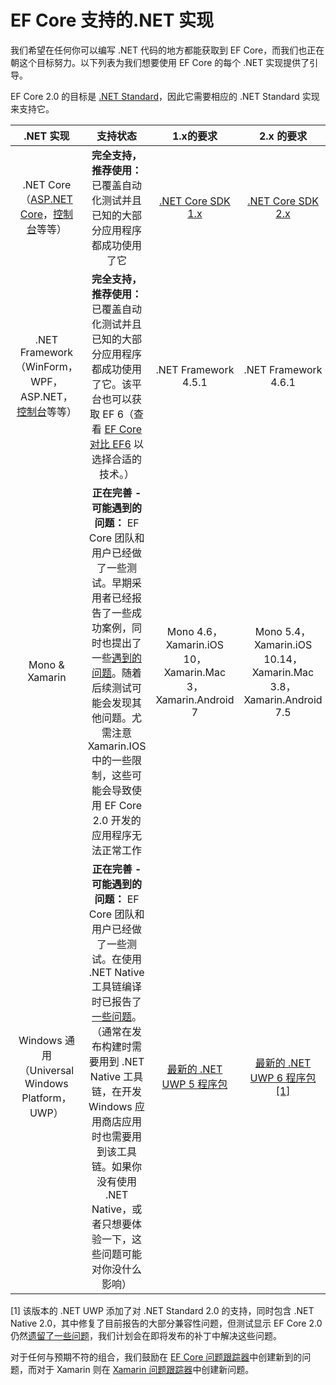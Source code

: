 # EF Core 支持的.NET 实现

我们希望在任何你可以编写 .NET 代码的地方都能获取到 EF Core，而我们也正在朝这个目标努力。以下列表为我们想要使用 EF Core 的每个 .NET 实现提供了引导。

EF Core 2.0 的目标是 [.NET Standard](https://docs.microsoft.com/zh-cn/dotnet/standard/net-standard)，因此它需要相应的 .NET Standard 实现来支持它。

|.NET 实现|支持状态|1.x的要求|2.x 的要求|
|:---:|:---:|:---:|:---:|
|.NET Core（[ASP.NET Core](../2、入门指南/E、ASP.NETCore/A、ASP.NETCore.md)，[控制台](../2、入门指南/D、.NETCore/A、.NETCore.md)等等）|**完全支持，推荐使用：** 已覆盖自动化测试并且已知的大部分应用程序都成功使用了它|[.NET Core SDK 1.x](https://www.microsoft.com/net/core/)|[.NET Core SDK 2.x](https://www.microsoft.com/net/core/)|
|.NET Framework（WinForm，WPF，ASP.NET，[控制台](../2、入门指南/C、.NETFramework/A、.NETFramework.md)等等）|**完全支持，推荐使用：** 已覆盖自动化测试并且已知的大部分应用程序都成功使用了它。该平台也可以获取 EF 6（查看 [EF Core 对比 EF6](https://docs.microsoft.com/zh-cn/ef/efcore-and-ef6/index) 以选择合适的技术。）|.NET Framework 4.5.1|.NET Framework 4.6.1|
|Mono & Xamarin|**正在完善 - 可能遇到的问题：** EF Core 团队和用户已经做了一些测试。早期采用者已经报告了一些成功案例，同时也提出了一些[遇到的问题](https://github.com/aspnet/entityframework/issues?q=is%3Aopen+is%3Aissue+label%3Aarea-xamarin)。随着后续测试可能会发现其他问题。尤需注意 Xamarin.IOS 中的一些限制，这些可能会导致使用 EF Core 2.0 开发的应用程序无法正常工作|Mono 4.6，Xamarin.iOS 10，Xamarin.Mac 3，Xamarin.Android 7|Mono 5.4，Xamarin.iOS 10.14，Xamarin.Mac 3.8，Xamarin.Android 7.5|
|Windows 通用（Universal Windows Platform，UWP）|**正在完善 - 可能遇到的问题：** EF Core 团队和用户已经做了一些测试。在使用 .NET Native 工具链编译时已报告了[一些问题](https://github.com/aspnet/entityframework/issues?utf8=%E2%9C%93&q=is%3Aopen%20is%3Aissue%20label%3Aarea-uwp%20)。（通常在发布构建时需要用到 .NET Native 工具链，在开发 Windows 应用商店应用时也需要用到该工具链。如果你没有使用 .NET Native，或者只想要体验一下，这些问题可能对你没什么影响）|[最新的 .NET UWP 5 程序包](https://www.nuget.org/packages/Microsoft.NETCore.UniversalWindowsPlatform/5.4.1)|[最新的 .NET UWP 6 程序包 [1]](https://www.nuget.org/packages/Microsoft.NETCore.UniversalWindowsPlatform/)|

[1] 该版本的 .NET UWP 添加了对 .NET Standard 2.0 的支持，同时包含 .NET Native 2.0，其中修复了目前报告的大部分兼容性问题，但测试显示 EF Core 2.0 仍然[遗留了一些问题](https://github.com/aspnet/EntityFrameworkCore/issues?q=is%3Aopen+is%3Aissue+milestone%3A2.0.1+label%3Aarea-uwp)，我们计划会在即将发布的补丁中解决这些问题。

对于任何与预期不符的组合，我们鼓励在 [EF Core 问题跟踪器](https://github.com/aspnet/entityframeworkcore/issues/new)中创建新到的问题，而对于 Xamarin 则在 [Xamarin 问题跟踪器](https://bugzilla.xamarin.com/newbug)中创建新问题。